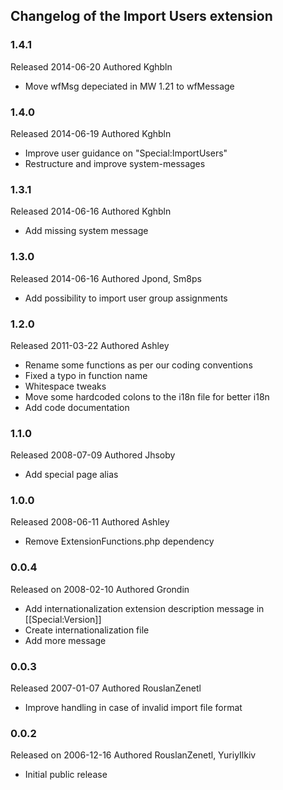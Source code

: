 ## Changelog of the Import Users extension

### 1.4.1

Released 2014-06-20
Authored Kghbln

* Move wfMsg depeciated in MW 1.21 to wfMessage

### 1.4.0

Released 2014-06-19
Authored Kghbln

* Improve user guidance on "Special:ImportUsers"
* Restructure and improve system-messages


### 1.3.1

Released 2014-06-16
Authored Kghbln

* Add missing system message


### 1.3.0

Released 2014-06-16
Authored Jpond, Sm8ps

* Add possibility to import user group assignments


### 1.2.0

Released 2011-03-22
Authored Ashley

* Rename some functions as per our coding conventions
* Fixed a typo in function name
* Whitespace tweaks
* Move some hardcoded colons to the i18n file for better i18n
* Add code documentation


### 1.1.0

Released 2008-07-09
Authored Jhsoby

* Add special page alias


### 1.0.0

Released 2008-06-11
Authored Ashley

* Remove ExtensionFunctions.php dependency


### 0.0.4

Released on 2008-02-10
Authored Grondin

* Add internationalization extension description message in [[Special:Version]]
* Create internationalization file
* Add more message


### 0.0.3

Released 2007-01-07
Authored RouslanZenetl

* Improve handling in case of invalid import file format


### 0.0.2

Released on 2006-12-16
Authored RouslanZenetl, YuriyIlkiv

* Initial public release
